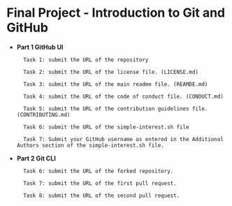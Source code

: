 # Final Project - Introduction to Git and GitHub

- **Part 1 GitHub UI**

        Task 1: submit the URL of the repository 

        Task 2: submit the URL of the license file. (LICENSE.md)

        Task 3: submit the URL of the main readme file. (REAMDE.md)

        Task 4: submit the URL of the code of conduct file. (CONDUCT.md)

        Task 5: submit the URL of the contribution guidelines file. (CONTRIBUTING.md)

        Task 6: submit the URL of the simple-interest.sh file 

        Task 7: Submit your GitHub username as entered in the Additional Authors section of the simple-interest.sh file. 

- **Part 2 Git CLI**

        Task 6: submit the URL of the forked repository. 

        Task 7: submit the URL of the first pull request. 

        Task 8: submit the URL of the second pull request. 
